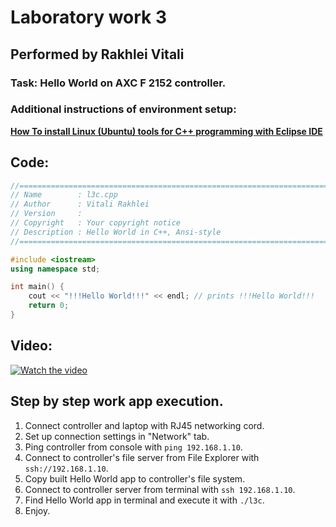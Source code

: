 # Laboratory work 3

## Performed by Rakhlei Vitali

### Task: Hello World on **AXC F 2152** controller.

### Additional instructions of environment setup:

[**How To install Linux (Ubuntu) tools for C++ programming with Eclipse IDE**](https://github.com/savushkin-r-d/PLCnext-howto/tree/master/HowTo%20install%20Linux%20(Ubuntu)%20tools%20for%20C%2B%2B%20programming%20with%20Eclipse%20IDE)

## Code:

```c++
//============================================================================
// Name        : l3c.cpp
// Author      : Vitali Rakhlei
// Version     :
// Copyright   : Your copyright notice
// Description : Hello World in C++, Ansi-style
//============================================================================

#include <iostream>
using namespace std;

int main() {
	cout << "!!!Hello World!!!" << endl; // prints !!!Hello World!!!
	return 0;
}
```

## Video:

[![Watch the video](https://img.youtube.com/vi/sxThWMHmULM/0.jpg)](https://youtu.be/sxThWMHmULM)



## Step by step work app execution.

1. Connect controller and laptop with RJ45 networking cord.
2. Set up connection settings in "Network" tab.
3. Ping controller from console with ```ping 192.168.1.10```.
4. Connect to controller's file server from File Explorer with ```ssh://192.168.1.10```.
5. Copy built Hello World app to controller's file system.
6. Connect to controller server from terminal with ```ssh 192.168.1.10```.
7. Find Hello World app in terminal and execute it with ```./l3c```.
8. Enjoy.